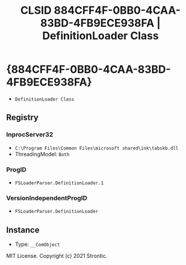 ﻿---
title: "CLSID 884CFF4F-0BB0-4CAA-83BD-4FB9ECE938FA | DefinitionLoader Class"
excerpt: What is COM-Object CLSID 884CFF4F-0BB0-4CAA-83BD-4FB9ECE938FA?
---

# {884CFF4F-0BB0-4CAA-83BD-4FB9ECE938FA}

* `DefinitionLoader Class`

## Registry


### InprocServer32

* `C:\Program Files\Common Files\microsoft shared\ink\tabskb.dll`
* ThreadingModel: `Both`

### ProgID

* `FSLoaderParser.DefinitionLoader.1`

### VersionIndependentProgID

* `FSLoaderParser.DefinitionLoader`

## Instance

* Type: `__ComObject`

MIT License. Copyright (c) 2021 Strontic.


